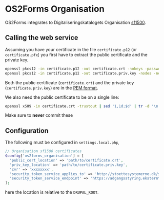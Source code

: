 # OS2Forms Organisation

OS2Forms integrates to Digitaliseringskatalogets Organisation [sf1500](https://digitaliseringskataloget.dk/integration/sf1500).

## Calling the web service

Assuming you have your certificate in the file `certificate.p12` (or
`certificate.pfx`) you first have to extract the public certificate and the
private key.

```sh
openssl pkcs12 -in certificate.p12 -out certificate.crt -nokeys -password pass:'«the p12 password>'
openssl pkcs12 -in certificate.p12 -out certificate.priv.key -nodes -nocerts -password pass:'«the p12 password>'
```

Both the public certificate (`certificate.crt`) and the private key
(`certificate.priv.key`) are in the [PEM
format](https://en.wikipedia.org/wiki/Privacy-Enhanced_Mail).

We also need the public certificate to be on a single line:

```sh
openssl x509 -in certificate.crt -trustout | sed '1,1d;$d' | tr -d '\n'
```

Make sure to **never** commit these

## Configuration

The following must be configured in `settings.local.php`,

```php
// Organisation sf1500 certificates
$config['os2forms_organisation'] = [
  'public_cert_location' => 'path/to/certificate.crt',
  'priv_key_location' => 'path/to/certificate.priv.key',
  'cvr' => 'xxxxxxxx',
  'security_token_service_applies_to' => 'http://stoettesystemerne.dk/service/organisation/3',
  'security_token_service_endpoint' => 'https://adgangsstyring.eksterntest-stoettesystemerne.dk/runtime/services/kombittrust/14/certificatemixed'
];
```

here the location is relative to the `DRUPAL_ROOT`.
